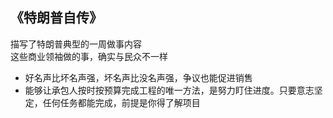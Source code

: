 ## 《特朗普自传》
描写了特朗普典型的一周做事内容  
这些商业领袖做的事，确实与民众不一样  


- 好名声比坏名声强，坏名声比没名声强，争议也能促进销售
- 能够让承包人按时按预算完成工程的唯一方法，是努力盯住进度。只要意志坚定，任何任务都能完成，前提是你得了解项目
